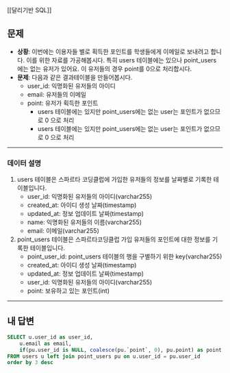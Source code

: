 [[달리기반 SQL]]
## 문제

- **상황**: 이번에는 이용자들 별로 획득한 포인트를 학생들에게 이메일로 보내려고 합니다. 이를 위한 자료를 가공해봅시다. 특히 users 테이블에는 있으나 point_users 에는 없는 유저가 있어요. 이 유저들의 경우 point를 0으로 처리합시다.
- **문제**: 다음과 같은 결과테이블을 만들어봅시다.
	- user_id: 익명화된 유저들의 아이디
	- email: 유저들의 이메일
	- point: 유저가 획득한 포인트
		- users 테이블에는 있지만 point_users에는 없는 user는 포인트가 없으므로 0 으로 처리
		- users 테이블에는 있지만 point_users에는 없는 user는 포인트가 없으므로 0 으로 처리
---
### 데이터 설명

1. users 테이블은 스파르타 코딩클럽에 가입한 유저들의 정보를 날짜별로 기록한 테이블입니다.
	- user_id: 익명화된 유저들의 아이디(varchar255)
	- created_at: 아이디 생성 날짜(timestamp)
	- updated_at: 정보 업데이트 날짜(timestamp)
	- name: 익명화된 유저들의 이름(varchar255)
	- email: 이메일(varchar255)
2. point_users 테이블은 스파르타코딩클럽 가입 유저들의 포인트에 대한 정보를 기록한 테이블입니다.
	- point_user_id: point_users 테이블의 행을 구별하기 위한 key(varchar255)
	- created_at: 아이디 생성 날짜(timestamp)
	- updated_at: 정보 업데이트 날짜(timestamp)
	- user_id: 익명화된 유저들의 아이디(varchar255)
	- point: 보유하고 있는 포인트(int)

---

## 내 답변

```sql
SELECT u.user_id as user_id,
	u.email as email,
	if(pu.user_id is NULL, coalesce(pu.`point`, 0), pu.point) as point
FROM users u left join point_users pu on u.user_id = pu.user_id
order by 3 desc
```
